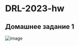 # DRL-2023-hw

## Домашнее задание 1

![image](https://github.com/SashaDance/DRL-2023-hw/assets/122171457/372f1872-4cf9-432a-a715-6c573e28264d)

